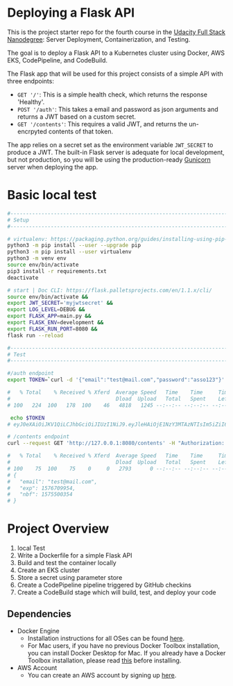 # Deploying a Flask API

This is the project starter repo for the fourth course in the [Udacity Full Stack Nanodegree](https://www.udacity.com/course/full-stack-web-developer-nanodegree--nd004): Server Deployment, Containerization, and Testing.

The goal is to deploy a Flask API to a Kubernetes cluster using Docker, AWS EKS, CodePipeline, and CodeBuild.

The Flask app that will be used for this project consists of a simple API with three endpoints:

- `GET '/'`: This is a simple health check, which returns the response 'Healthy'.
- `POST '/auth'`: This takes a email and password as json arguments and returns a JWT based on a custom secret.
- `GET '/contents'`: This requires a valid JWT, and returns the un-encrpyted contents of that token.

The app relies on a secret set as the environment variable `JWT_SECRET` to produce a JWT. The built-in Flask server is adequate for local development, but not production, so you will be using the production-ready [Gunicorn](https://gunicorn.org/) server when deploying the app.

# Basic local test

```bash
#------------------------------------------------------------------------------
# Setup
#------------------------------------------------------------------------------

# virtualenv: https://packaging.python.org/guides/installing-using-pip-and-virtual-environments/
python3 -m pip install --user --upgrade pip
python3 -m pip install --user virtualenv
python3 -m venv env
source env/bin/activate
pip3 install -r requirements.txt
deactivate

# start | Doc CLI: https://flask.palletsprojects.com/en/1.1.x/cli/
source env/bin/activate &&
export JWT_SECRET='myjwtsecret' &&
export LOG_LEVEL=DEBUG &&
export FLASK_APP=main.py &&
export FLASK_ENV=development &&  
export FLASK_RUN_PORT=8080 &&
flask run --reload

#------------------------------------------------------------------------------
# Test
#------------------------------------------------------------------------------

#/auth endpoint
export TOKEN=`curl -d '{"email":"test@mail.com","password":"asso123"}' -H "Content-Type: application/json" -X POST localhost:8080/auth  | jq -r '.token'`

#   % Total    % Received % Xferd  Average Speed   Time    Time     Time  Current
#                                  Dload  Upload   Total   Spent    Left  Speed
# 100   224  100   178  100    46   4818   1245 --:--:-- --:--:-- --:--:--  4810

 echo $TOKEN
# eyJ0eXAiOiJKV1QiLCJhbGciOiJIUzI1NiJ9.eyJleHAiOjE1NzY3MTAzNTIsIm5iZiI6MTU3NTUwMDc1MiwiZW1haWwiOiJ0ZXN0QG1haWwuY29tIn0.xqT8qMZVGwLfDiO5354I1sIOZTV4XET7LaIXiqZXjog

# /contents endpoint
curl --request GET 'http://127.0.0.1:8080/contents' -H "Authorization: Bearer ${TOKEN}" | jq .

#   % Total    % Received % Xferd  Average Speed   Time    Time     Time  Current
#                                  Dload  Upload   Total   Spent    Left  Speed
# 100    75  100    75    0     0   2793      0 --:--:-- --:--:-- --:--:--  2884
# {
#   "email": "test@mail.com",
#   "exp": 1576709954,
#   "nbf": 1575500354
# }

```

# Project Overview

1. local Test
2. Write a Dockerfile for a simple Flask API
3. Build and test the container locally
4. Create an EKS cluster
5. Store a secret using parameter store
5. Create a CodePipeline pipeline triggered by GitHub checkins
6. Create a CodeBuild stage which will build, test, and deploy your code

## Dependencies

- Docker Engine
    - Installation instructions for all OSes can be found [here](https://docs.docker.com/install/).
    - For Mac users, if you have no previous Docker Toolbox installation, you can install Docker Desktop for Mac. If you already have a Docker Toolbox installation, please read [this](https://docs.docker.com/docker-for-mac/docker-toolbox/) before installing.
 - AWS Account
     - You can create an AWS account by signing up [here](https://aws.amazon.com/#).
